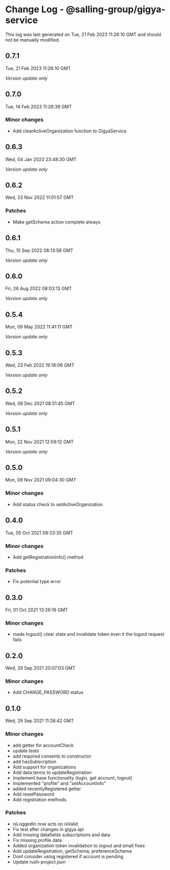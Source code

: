 # Change Log - @salling-group/gigya-service

This log was last generated on Tue, 21 Feb 2023 11:26:10 GMT and should not be manually modified.

## 0.7.1
Tue, 21 Feb 2023 11:26:10 GMT

_Version update only_

## 0.7.0
Tue, 14 Feb 2023 11:28:39 GMT

### Minor changes

- Add clearActiveOrganization function to GigyaService

## 0.6.3
Wed, 04 Jan 2023 23:48:30 GMT

_Version update only_

## 0.6.2
Wed, 23 Nov 2022 11:01:57 GMT

### Patches

- Make getSchema action complete always

## 0.6.1
Thu, 15 Sep 2022 08:13:58 GMT

_Version update only_

## 0.6.0
Fri, 26 Aug 2022 08:03:13 GMT

_Version update only_

## 0.5.4
Mon, 09 May 2022 11:41:11 GMT

_Version update only_

## 0.5.3
Wed, 23 Feb 2022 19:18:06 GMT

_Version update only_

## 0.5.2
Wed, 08 Dec 2021 08:51:45 GMT

_Version update only_

## 0.5.1
Mon, 22 Nov 2021 12:59:12 GMT

_Version update only_

## 0.5.0
Mon, 08 Nov 2021 09:04:30 GMT

### Minor changes

- Add status check to setActiveOrganization

## 0.4.0
Tue, 05 Oct 2021 09:33:35 GMT

### Minor changes

- Add getRegistrationInfo() method

### Patches

- Fix potential type error  

## 0.3.0
Fri, 01 Oct 2021 13:26:16 GMT

### Minor changes

- made logout() clear state and invalidate token even it the logout request fails

## 0.2.0
Wed, 29 Sep 2021 20:07:03 GMT

### Minor changes

- Add CHANGE_PASSWORD status

## 0.1.0
Wed, 29 Sep 2021 11:28:42 GMT

### Minor changes

- add getter for accountCheck
- update tests
- add required consents to constructor
- add hasSubscription
- Add support for organizations 
- Add data.terms to updateRegistration
- Implement base functionality (login, get account, logout)
- Implemented "profile" and "setAccountInfo"
- added recentlyRegistered getter
- Add resetPassword
- Add registration methods

### Patches

- isLoggedIn now acts on isValid
- Fix test after changes in gigya api
- Add missing datafields subscriptions and data
- Fix missing profile data
- Added organization token invalidation to logout and small fixes
- Add updateRegistration, getSchema, preferenceSchema
- Dont consider using registered if account is pending
- Update rush-project.json

